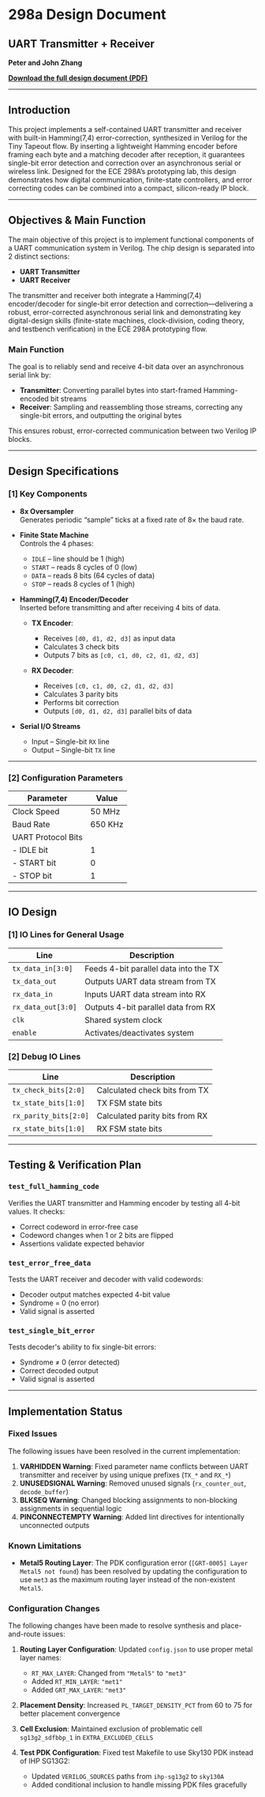 # 298a Design Document

## UART Transmitter + Receiver

**Peter and John Zhang**

[**Download the full design document (PDF)**](./DesignDocument.pdf)

---

## Introduction

This project implements a self-contained UART transmitter and receiver with built-in Hamming(7,4) error-correction, synthesized in Verilog for the Tiny Tapeout flow. By inserting a lightweight Hamming encoder before framing each byte and a matching decoder after reception, it guarantees single-bit error detection and correction over an asynchronous serial or wireless link. Designed for the ECE 298A’s prototyping lab, this design demonstrates how digital communication, finite-state controllers, and error correcting codes can be combined into a compact, silicon-ready IP block.

---

## Objectives & Main Function

The main objective of this project is to implement functional components of a UART communication system in Verilog. The chip design is separated into 2 distinct sections:

- **UART Transmitter**
- **UART Receiver**

The transmitter and receiver both integrate a Hamming(7,4) encoder/decoder for single-bit error detection and correction—delivering a robust, error-corrected asynchronous serial link and demonstrating key digital-design skills (finite-state machines, clock-division, coding theory, and testbench verification) in the ECE 298A prototyping flow.

### Main Function

The goal is to reliably send and receive 4-bit data over an asynchronous serial link by:

- **Transmitter**: Converting parallel bytes into start-framed Hamming-encoded bit streams
- **Receiver**: Sampling and reassembling those streams, correcting any single-bit errors, and outputting the original bytes

This ensures robust, error-corrected communication between two Verilog IP blocks.

---

## Design Specifications

### [1] Key Components

- **8x Oversampler**  
  Generates periodic “sample” ticks at a fixed rate of 8× the baud rate.

- **Finite State Machine**  
  Controls the 4 phases:

  - `IDLE` – line should be 1 (high)
  - `START` – reads 8 cycles of 0 (low)
  - `DATA` – reads 8 bits (64 cycles of data)
  - `STOP` – reads 8 cycles of 1 (high)

- **Hamming(7,4) Encoder/Decoder**  
  Inserted before transmitting and after receiving 4 bits of data.

  - **TX Encoder**:

    - Receives `[d0, d1, d2, d3]` as input data
    - Calculates 3 check bits
    - Outputs 7 bits as `[c0, c1, d0, c2, d1, d2, d3]`

  - **RX Decoder**:
    - Receives `[c0, c1, d0, c2, d1, d2, d3]`
    - Calculates 3 parity bits
    - Performs bit correction
    - Outputs `[d0, d1, d2, d3]` parallel bits of data

- **Serial I/O Streams**
  - Input – Single-bit `RX` line
  - Output – Single-bit `TX` line

---

### [2] Configuration Parameters

| Parameter          | Value   |
| ------------------ | ------- |
| Clock Speed        | 50 MHz  |
| Baud Rate          | 650 KHz |
| UART Protocol Bits |         |
| - IDLE bit         | 1       |
| - START bit        | 0       |
| - STOP bit         | 1       |

---

## IO Design

### [1] IO Lines for General Usage

| Line               | Description                           |
| ------------------ | ------------------------------------- |
| `tx_data_in[3:0]`  | Feeds 4-bit parallel data into the TX |
| `tx_data_out`      | Outputs UART data stream from TX      |
| `rx_data_in`       | Inputs UART data stream into RX       |
| `rx_data_out[3:0]` | Outputs 4-bit parallel data from RX   |
| `clk`              | Shared system clock                   |
| `enable`           | Activates/deactivates system          |

### [2] Debug IO Lines

| Line                  | Description                    |
| --------------------- | ------------------------------ |
| `tx_check_bits[2:0]`  | Calculated check bits from TX  |
| `tx_state_bits[1:0]`  | TX FSM state bits              |
| `rx_parity_bits[2:0]` | Calculated parity bits from RX |
| `rx_state_bits[1:0]`  | RX FSM state bits              |

---

## Testing & Verification Plan

### `test_full_hamming_code`

Verifies the UART transmitter and Hamming encoder by testing all 4-bit values. It checks:

- Correct codeword in error-free case
- Codeword changes when 1 or 2 bits are flipped
- Assertions validate expected behavior

### `test_error_free_data`

Tests the UART receiver and decoder with valid codewords:

- Decoder output matches expected 4-bit value
- Syndrome = 0 (no error)
- Valid signal is asserted

### `test_single_bit_error`

Tests decoder's ability to fix single-bit errors:

- Syndrome ≠ 0 (error detected)
- Correct decoded output
- Valid signal is asserted

---

## Implementation Status

### Fixed Issues

The following issues have been resolved in the current implementation:

1. **VARHIDDEN Warning**: Fixed parameter name conflicts between UART transmitter and receiver by using unique prefixes (`TX_*` and `RX_*`)
2. **UNUSEDSIGNAL Warning**: Removed unused signals (`rx_counter_out`, `decode_buffer`)
3. **BLKSEQ Warning**: Changed blocking assignments to non-blocking assignments in sequential logic
4. **PINCONNECTEMPTY Warning**: Added lint directives for intentionally unconnected outputs

### Known Limitations

- **Metal5 Routing Layer**: The PDK configuration error (`[GRT-0005] Layer Metal5 not found`) has been resolved by updating the configuration to use `met3` as the maximum routing layer instead of the non-existent `Metal5`.

### Configuration Changes

The following changes have been made to resolve synthesis and place-and-route issues:

1. **Routing Layer Configuration**: Updated `config.json` to use proper metal layer names:

   - `RT_MAX_LAYER`: Changed from `"Metal5"` to `"met3"`
   - Added `RT_MIN_LAYER`: `"met1"`
   - Added `GRT_MAX_LAYER`: `"met3"`

2. **Placement Density**: Increased `PL_TARGET_DENSITY_PCT` from 60 to 75 for better placement convergence

3. **Cell Exclusion**: Maintained exclusion of problematic cell `sg13g2_sdfbbp_1` in `EXTRA_EXCLUDED_CELLS`

4. **Test PDK Configuration**: Fixed test Makefile to use Sky130 PDK instead of IHP SG13G2:
   - Updated `VERILOG_SOURCES` paths from `ihp-sg13g2` to `sky130A`
   - Added conditional inclusion to handle missing PDK files gracefully

